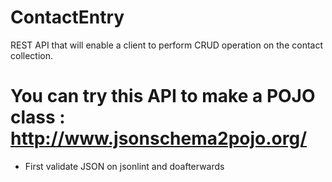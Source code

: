 # ContactEntry
REST API that will enable a client to perform CRUD operation on the contact collection.
# You can try this API to make a POJO class : http://www.jsonschema2pojo.org/
- First validate JSON on jsonlint and doafterwards
